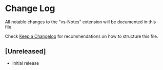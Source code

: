 # Change Log

All notable changes to the "vs-Notes" extension will be documented in this file.

Check [Keep a Changelog](http://keepachangelog.com/) for recommendations on how to structure this file.

## [Unreleased]

- Initial release